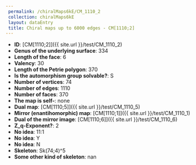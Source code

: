 ```yaml
--- 
 permalink: /chiralMaps6kE/CM_1110_2 
 collection: chiralMaps6kE
 layout: dataEntry
 title: Chiral maps up to 6000 edges - CM[1110;2]
---
```


- **ID**: [CM[1110;2]]({{ site.url }}/test/CM_1110_2)
- **Genus of the underlying surface**: 334
- **Length of the face**: 6
- **Valency**: 30
- **Length of the Petrie polygon**: 370
- **Is the automorphism group solvable?**: S
- **Number of vertices**: 74
- **Number of edges**: 1110
- **Number of faces**: 370
- **The map is self-**: none
- **Dual map**: [CM[1110;5]]({{ site.url }}/test/CM_1110_5)
- **Mirror (enantihomorphic) map**: [CM[1110;1]]({{ site.url }}/test/CM_1110_1)
- **Dual of the mirror image**: [CM[1110;6]]({{ site.url }}/test/CM_1110_6)
- **Z_q-Exponent?**: 2
- **No idea**:  11:1
- **No idea**: Y
- **No idea**: N
- **Skeleton**: Sk(74;4)^5
- **Some other kind of skeleton**: nan
